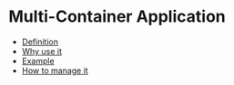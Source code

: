 # Multi-Container Application

- [Definition](definition/definition.md)
- [Why use it](why-use/why_use.md)
- [Example](example/example.md)
- [How to manage it](how-manage/how_manage.md)

